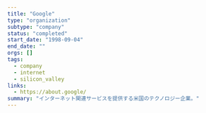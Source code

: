```yaml
---
title: "Google"
type: "organization"
subtype: "company"
status: "completed"
start_date: "1998-09-04"
end_date: ""
orgs: []
tags:
  - company
  - internet
  - silicon_valley
links:
  - https://about.google/
summary: "インターネット関連サービスを提供する米国のテクノロジー企業。"
---
```



